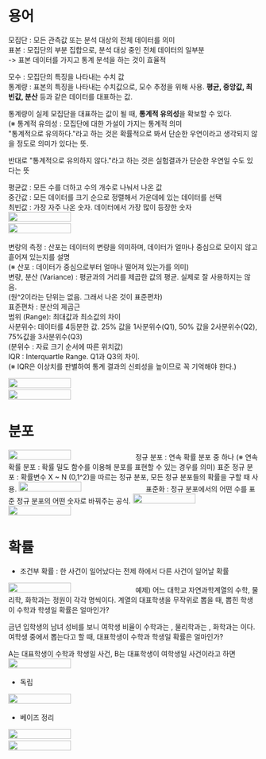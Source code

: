 # 용어
모집단 : 모든 관측값 또는 분석 대상의 전체 데이터를 의미  
표본 : 모집단의 부분 집합으로, 분석 대상 중인 전체 데이터의 일부분  
-> 표본 데이터를 가지고 통계 분석을 하는 것이 효율적  

모수 : 모집단의 특징을 나타내는 수치 값  
통계량 : 표본의 특징을 나타내는 수치값으로, 모수 추정을 위해 사용. **평균, 중앙값, 최빈값, 분산** 등과 같은 데이터를 대표하는 값.

통계량이 실제 모집단을 대표하는 값이 될 때, **통계적 유의성**을 확보할 수 있다.  
(※ 통계적 유의성 : 모집단에 대한 가설이 가지는 통계적 의미  
  "통계적으로 유의하다."라고 하는 것은 확률적으로 봐서 단순한 우연이라고 생각되지 않을 정도로 의미가 있다는 뜻.

반대로 "통계적으로 유의하지 않다."라고 하는 것은 실험결과가 단순한 우연일 수도 있다는 뜻  

평균값 : 모든 수를 더하고 수의 개수로 나눠서 나온 값  
중간값 : 모든 데이터를 크기 순으로 정렬해서 가운데에 있는 데이터를 선택  
최빈값 : 가장 자주 나온 숫자. 데이터에서 가장 많이 등장한 숫자  
<img src="/이론정리/캡처/1.png" width="50%" height="50%">   
<img src="/이론정리/캡처/12.png" width="50%" height="50%">  


변랑의 측정 : 산포는 데이터의 변량을 의미하며, 데이터가 얼마나 중심으로 모이지 않고 흩어져 있는지를 설명  
(※ 산포 : 데이터가 중심으로부터 얼마나 떨어져 있는가를 의미)  
변량, 분산 (Variance) : 평균과의 거리를 제곱한 값의 평균. 실제로 잘 사용하지는 않음.  
(원^2이라는 단위는 없음. 그래서 나온 것이 표준편차)  
표준편차 : 분산의 제곱근  
범위 (Range): 최대값과 최소값의 차이  
사분위수: 데이터를 4등분한 값. 25% 값을 1사분위수(Q1), 50% 값을 2사분위수(Q2), 75%값을 3사분위수(Q3)  
(분위수 : 자료 크기 순서에 따른 위치값)  
IQR : Interquartle Range. Q1과 Q3의 차이.  
(※ IQR은 이상치를 판별하여 통계 결과의 신뢰성을 높이므로 꼭 기억해야 한다.)  

<img src="/이론정리/캡처/2.png" width="50%" height="50%"> 
<img src="/이론정리/캡처/13.png" width="50%" height="50%">  

# 분포
<img src="/이론정리/캡처/3.png" width="50%" height="50%">  
정규 분포 : 연속 확률 분포 중 하나  
(※ 연속 확률 분포 : 확률 밀도 함수를 이용해 분포를 표현할 수 있는 경우를 의미)  
표준 정규 분포 : 확률변수 X ~ N (0,1^2)을 따르는 정규 분포, 모든 정규 분포들의 확률을 구할 때 사용.  
<img src="/이론정리/캡처/4.png" width="50%" height="50%"> 
표준화 : 정규 분포에서의 어떤 수를 표준 정규 분포의 어떤 숫자로 바꿔주는 공식.  
<img src="/이론정리/캡처/5.png" width="50%" height="50%"> 
<img src="/이론정리/캡처/6.png" width="50%" height="50%">  

# 확률 
- 조건부 확률 : 한 사건이 일어났다는 전제 하에서 다른 사건이 일어날 확률  
<img src="/이론정리/캡처/8.png" width="50%" height="50%">
예제) 어느 대학교 자연과학계열의 수학, 물리학, 화학과는 정원이 각각 명씩이다. 계열의 대표학생을 무작위로 뽑을 때, 뽑힌 학생이 수학과 학생일 확률은 얼마인가?  

금년 입학생의 남녀 성비를 보니 여학생 비율이 수학과는 , 물리학과는 , 화학과는 이다. 여학생 중에서 뽑는다고 할 때, 대표학생이 수학과 학생일 확률은 얼마인가?  

A는 대표학생이 수학과 학생일 사건, B는 대표학생이 여학생일 사건이라고 하면
<img src="/이론정리/캡처/7.png" width="50%" height="50%">

- 독립 
<img src="/이론정리/캡처/9.png" width="50%" height="50%">

- 베이즈 정리
<img src="/이론정리/캡처/10.png" width="50%" height="50%">
<img src="/이론정리/캡처/11.png" width="50%" height="50%">

